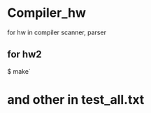 # Compiler_hw
for hw in compiler scanner, parser

## for hw2


$ make`


# and other in test_all.txt
